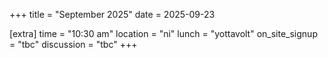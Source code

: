 +++
title = "September 2025"
date = 2025-09-23


[extra]
time = "10:30 am"
location = "ni"
lunch = "yottavolt"
on_site_signup = "tbc"
discussion = "tbc"
+++